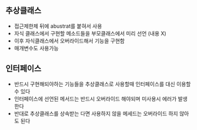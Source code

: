 추상클래스
----
- 접근제한제 뒤에 abustrat를 붙혀서 사용
- 자식 클래스에서 구현할 메소드들을 부모클래스에서 미리 선언 (내용 X)
- 이후 자식클래스에서 오버라이드해서 기능을 구현함
- 매개변수도 사용가능

인터페이스
-----
- 반드시 구현해되야하는 기능들을 추상클래스로 사용할때 인터페이스를 대신 이용할수 있다
- 인터페이스에 선언된 메서드는 반드시 오버라이드 해야되며 미사용시 에러가 발생한다
- 반대로 추상클래스를 상속받는 다면 사용하지 않을 메세드는 오버라이드 하지 않아도 된다

